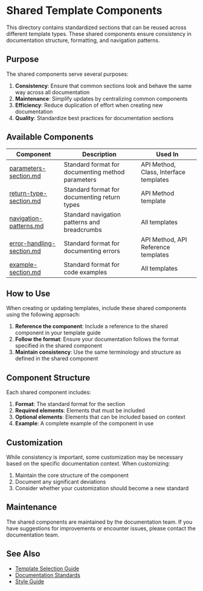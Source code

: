# Shared Template Components

This directory contains standardized sections that can be reused across different template types. These shared components ensure consistency in documentation structure, formatting, and navigation patterns.

## Purpose

The shared components serve several purposes:
1. **Consistency**: Ensure that common sections look and behave the same way across all documentation
2. **Maintenance**: Simplify updates by centralizing common components
3. **Efficiency**: Reduce duplication of effort when creating new documentation
4. **Quality**: Standardize best practices for documentation sections

## Available Components

| Component | Description | Used In |
|-----------|-------------|---------|
| [parameters-section.md](./parameters-section.md) | Standard format for documenting method parameters | API Method, Class, Interface templates |
| [return-type-section.md](./return-type-section.md) | Standard format for documenting return types | API Method template |
| [navigation-patterns.md](./navigation-patterns.md) | Standard navigation patterns and breadcrumbs | All templates |
| [error-handling-section.md](./error-handling-section.md) | Standard format for documenting errors | API Method, API Reference templates |
| [example-section.md](./example-section.md) | Standard format for code examples | All templates |

## How to Use

When creating or updating templates, include these shared components using the following approach:

1. **Reference the component**: Include a reference to the shared component in your template guide
2. **Follow the format**: Ensure your documentation follows the format specified in the shared component
3. **Maintain consistency**: Use the same terminology and structure as defined in the shared component

## Component Structure

Each shared component includes:
1. **Format**: The standard format for the section
2. **Required elements**: Elements that must be included
3. **Optional elements**: Elements that can be included based on context
4. **Example**: A complete example of the component in use

## Customization

While consistency is important, some customization may be necessary based on the specific documentation context. When customizing:

1. Maintain the core structure of the component
2. Document any significant deviations
3. Consider whether your customization should become a new standard

## Maintenance

The shared components are maintained by the documentation team. If you have suggestions for improvements or encounter issues, please contact the documentation team.

## See Also

- [Template Selection Guide](../template-selection-guide.md)
- [Documentation Standards](../../README.md)
- [Style Guide](../../style-guide/README.md) 